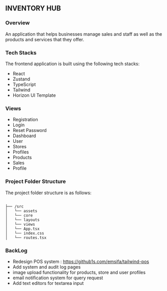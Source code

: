 ## INVENTORY HUB

### Overview

An application that helps businesses manage sales and staff as well as the products and services that they offer.

### Tech Stacks

The frontend application is built using the following tech stacks:

- React
- Zustand
- TypeScript
- Tailwind
- Horizon UI Template

### Views

- Registration
- Login
- Reset Password
- Dashboard
- User
- Stores
- Profiles
- Products
- Sales
- Profile

### Project Folder Structure

The project folder structure is as follows:

<code>
├── /src
│   └── assets
│   └── core
│   └── layouts
│   └── views
│   └── App.tsx
│   └── index.css
│   └── routes.tsx
</code>


### BackLog 
- Redesign POS system : https://github1s.com/emsifa/tailwind-pos
- Add system and audit log pages
- image upload functionality for products, store and user profiles
- email notification system for query request
- Add text editors for textarea input